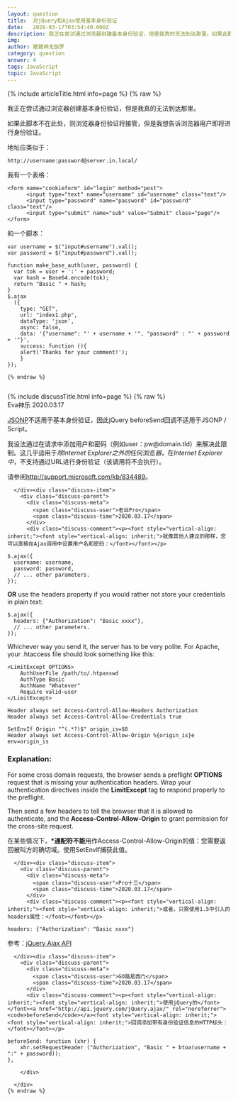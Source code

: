 ```yaml
---
layout: question
title:  对jQuery和Ajax使用基本身份验证
date:   2020-03-17T03:54:40.000Z
description: 我正在尝试通过浏览器创建基本身份验证，但是我真的无法到达那里。如果此脚本不在此处，则浏览器身份验证将接管，但是我想告诉浏览器用户即将进行身份验证。...
img: 
author: 猪猪神无伽罗
category: question
answer: 4
tags: JavaScript
topic: JavaScript
---
```

<div class="article-root">
  <div class="article">
    {% include articleTitle.html info=page %}
    {% raw %}
    <div class="article-content"><p><font style="vertical-align: inherit;"><font style="vertical-align: inherit;">我正在尝试通过浏览器创建基本身份验证，但是我真的无法到达那里。</font></font></p>

<p><font style="vertical-align: inherit;"><font style="vertical-align: inherit;">如果此脚本不在此处，则浏览器身份验证将接管，但是我想告诉浏览器用户即将进行身份验证。</font></font></p>

<p><font style="vertical-align: inherit;"><font style="vertical-align: inherit;">地址应类似于：</font></font></p>

<pre><code>http://username:password@server.in.local/
</code></pre>

<p><font style="vertical-align: inherit;"><font style="vertical-align: inherit;">我有一个表格：</font></font></p>

<pre><code>&lt;form name="cookieform" id="login" method="post"&gt;<font></font>
      &lt;input type="text" name="username" id="username" class="text"/&gt;<font></font>
      &lt;input type="password" name="password" id="password" class="text"/&gt;<font></font>
      &lt;input type="submit" name="sub" value="Submit" class="page"/&gt;<font></font>
&lt;/form&gt;<font></font>
</code></pre>

<p><font style="vertical-align: inherit;"><font style="vertical-align: inherit;">和一个脚本：</font></font></p>

<pre><code>var username = $("input#username").val();<font></font>
var password = $("input#password").val();<font></font>
<font></font>
function make_base_auth(user, password) {<font></font>
  var tok = user + ':' + password;<font></font>
  var hash = Base64.encode(tok);<font></font>
  return "Basic " + hash;<font></font>
}<font></font>
$.ajax<font></font>
  ({<font></font>
    type: "GET",<font></font>
    url: "index1.php",<font></font>
    dataType: 'json',<font></font>
    async: false,<font></font>
    data: '{"username": "' + username + '", "password" : "' + password + '"}',<font></font>
    success: function (){<font></font>
    alert('Thanks for your comment!');<font></font>
    }<font></font>
});<font></font>
</code></pre></div>
    {% endraw %}
  </div>
  <p style="height: 0;width:0;overflow: hidden;"> 第1860篇《对jQuery和Ajax使用基本身份验证》来自Winter(https://github.com/aiyld/aiyld.github.io)的站点</p>
  <div class="discuss-wrapper">
    {% include discussTitle.html info=page %}
    {% raw %}
    <div class="discuss-item">
        <div class="discuss-parent">
          <div class="discuss-meta">
            <span class="discuss-user">Eva神乐</span>
            <span class="discuss-time">2020.03.17</span>
          </div>
          <div class="discuss-comment"><p><a href="http://en.wikipedia.org/wiki/JSONP" rel="nofollow noreferrer"><font style="vertical-align: inherit;"><font style="vertical-align: inherit;">JSONP</font></font></a><font style="vertical-align: inherit;"><font style="vertical-align: inherit;">不适用于基本身份验证，因此jQuery beforeSend回调不适用于JSONP / Script。</font></font></p>

<p><font style="vertical-align: inherit;"><font style="vertical-align: inherit;">我设法通过在请求中添加用户和密码（例如user：pw@domain.tld）来解决此限制。</font><font style="vertical-align: inherit;">这几乎适用于</font></font><em><font style="vertical-align: inherit;"><font style="vertical-align: inherit;">除Internet Explorer之外的</font></font></em><font style="vertical-align: inherit;"><font style="vertical-align: inherit;">任何浏览</font><em><font style="vertical-align: inherit;">器</font></em><font style="vertical-align: inherit;">，在</font><em><font style="vertical-align: inherit;">Internet Explorer中</font></em><font style="vertical-align: inherit;">，不支持通过URL进行身份验证（该调用将不会执行）。</font></font></p>

<p><font style="vertical-align: inherit;"><font style="vertical-align: inherit;">请参阅</font></font><a href="http://support.microsoft.com/kb/834489" rel="nofollow noreferrer"><font style="vertical-align: inherit;"><font style="vertical-align: inherit;">http://support.microsoft.com/kb/834489</font></font></a><font style="vertical-align: inherit;"><font style="vertical-align: inherit;">。</font></font></p></div>
        </div>
        
      </div><div class="discuss-item">
        <div class="discuss-parent">
          <div class="discuss-meta">
            <span class="discuss-user">老丝Pro</span>
            <span class="discuss-time">2020.03.17</span>
          </div>
          <div class="discuss-comment"><p><font style="vertical-align: inherit;"><font style="vertical-align: inherit;">就像其他人建议的那样，您可以直接在Ajax调用中设置用户名和密码：</font></font></p>

<pre><code>$.ajax({<font></font>
  username: username,<font></font>
  password: password,<font></font>
  // ... other parameters.<font></font>
});<font></font>
</code></pre>

<p><strong>OR</strong> use the headers property if you would rather not store your credentials in plain text:</p>

<pre><code>$.ajax({<font></font>
  headers: {"Authorization": "Basic xxxx"},<font></font>
  // ... other parameters.<font></font>
});<font></font>
</code></pre>

<p>Whichever way you send it, the server has to be very polite. For Apache, your .htaccess file should look something like this:</p>

<pre><code>&lt;LimitExcept OPTIONS&gt;<font></font>
    AuthUserFile /path/to/.htpasswd<font></font>
    AuthType Basic<font></font>
    AuthName "Whatever"<font></font>
    Require valid-user<font></font>
&lt;/LimitExcept&gt;<font></font>
<font></font>
Header always set Access-Control-Allow-Headers Authorization<font></font>
Header always set Access-Control-Allow-Credentials true<font></font>
<font></font>
SetEnvIf Origin "^(.*?)$" origin_is=$0<font></font>
Header always set Access-Control-Allow-Origin %{origin_is}e env=origin_is<font></font>
</code></pre>

<h3>Explanation:</h3>

<p>For some cross domain requests, the browser sends a preflight <strong>OPTIONS</strong> request that is missing your authentication headers. Wrap your authentication directives inside the <strong>LimitExcept</strong> tag to respond properly to the preflight.</p>

<p>Then send a few headers to tell the browser that it is allowed to authenticate, and the  <strong>Access-Control-Allow-Origin</strong> to grant permission for the cross-site request.</p>

<p><font style="vertical-align: inherit;"><font style="vertical-align: inherit;">在某些情况下，</font></font><strong><font style="vertical-align: inherit;"><font style="vertical-align: inherit;">*通配符不能</font></font></strong><font style="vertical-align: inherit;"><font style="vertical-align: inherit;">用作Access-Control-Allow-Origin的值：您需要返回被叫方的确切域。</font><font style="vertical-align: inherit;">使用SetEnvIf捕获此值。</font></font></p></div>
        </div>
        
      </div><div class="discuss-item">
        <div class="discuss-parent">
          <div class="discuss-meta">
            <span class="discuss-user">Pro十三</span>
            <span class="discuss-time">2020.03.17</span>
          </div>
          <div class="discuss-comment"><p><font style="vertical-align: inherit;"><font style="vertical-align: inherit;">或者，只需使用1.5中引入的headers属性：</font></font></p>

<pre><code>headers: {"Authorization": "Basic xxxx"}
</code></pre>

<p><font style="vertical-align: inherit;"><font style="vertical-align: inherit;">参考：</font></font><a href="http://api.jquery.com/jQuery.ajax/"><font style="vertical-align: inherit;"><font style="vertical-align: inherit;">jQuery Ajax API</font></font></a></p></div>
        </div>
        
      </div><div class="discuss-item">
        <div class="discuss-parent">
          <div class="discuss-meta">
            <span class="discuss-user">GO路易西门</span>
            <span class="discuss-time">2020.03.17</span>
          </div>
          <div class="discuss-comment"><p><font style="vertical-align: inherit;"><font style="vertical-align: inherit;">使用jQuery的</font></font><a href="http://api.jquery.com/jQuery.ajax/" rel="noreferrer"><code>beforeSend</code></a><font style="vertical-align: inherit;"><font style="vertical-align: inherit;">回调添加带有身份验证信息的HTTP标头：</font></font></p>

<pre><code>beforeSend: function (xhr) {<font></font>
    xhr.setRequestHeader ("Authorization", "Basic " + btoa(username + ":" + password));<font></font>
},<font></font>
</code></pre></div>
        </div>
        
      </div>
    {% endraw %}
  </div>
<div>
